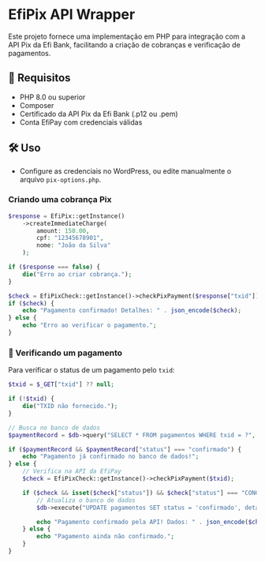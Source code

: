 # EfiPix API Wrapper  

Este projeto fornece uma implementação em PHP para integração com a API Pix da Efi Bank, facilitando a criação de cobranças e verificação de pagamentos.  

## 📌 Requisitos  
- PHP 8.0 ou superior  
- Composer  
- Certificado da API Pix da Efi Bank (.p12 ou .pem)  
- Conta EfiPay com credenciais válidas  



## 🛠 Uso  
- Configure as credenciais no WordPress, ou edite manualmente o arquivo `pix-options.php`.  
### Criando uma cobrança Pix  
```php
$response = EfiPix::getInstance()
    ->createImmediateCharge(
        amount: 150.00,
        cpf: "12345678901",
        nome: "João da Silva"
    );

if ($response === false) {
    die("Erro ao criar cobrança.");
} 

$check = EfiPixCheck::getInstance()->checkPixPayment($response["txid"]);
if ($check) {
    echo "Pagamento confirmado! Detalhes: " . json_encode($check);
} else {
    echo "Erro ao verificar o pagamento.";
}
```
### 🔄 Verificando um pagamento  
Para verificar o status de um pagamento pelo `txid`:  
```php
$txid = $_GET["txid"] ?? null;

if (!$txid) {
    die("TXID não fornecido.");
}

// Busca no banco de dados
$paymentRecord = $db->query("SELECT * FROM pagamentos WHERE txid = ?", [$txid]);

if ($paymentRecord && $paymentRecord["status"] === "confirmado") {
    echo "Pagamento já confirmado no banco de dados!";
} else {
    // Verifica na API da EfiPay
    $check = EfiPixCheck::getInstance()->checkPixPayment($txid);

    if ($check && isset($check["status"]) && $check["status"] === "CONCLUIDO") {
        // Atualiza o banco de dados
        $db->execute("UPDATE pagamentos SET status = 'confirmado', detalhes = ? WHERE txid = ?", [json_encode($check), $txid]);

        echo "Pagamento confirmado pela API! Dados: " . json_encode($check);
    } else {
        echo "Pagamento ainda não confirmado.";
    }
}

```  